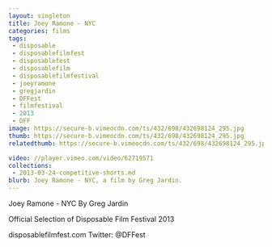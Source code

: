 ```yaml
---
layout: singleton
title: Joey Ramone - NYC
categories: films
tags:
 - disposable
 - disposablefilmfest
 - disposablefest
 - disposablefilm
 - disposablefilmfestival
 - joeyramone
 - gregjardin
 - DFFest
 - filmfestival
 - 2013
 - DFF
image: https://secure-b.vimeocdn.com/ts/432/698/432698124_295.jpg
thumb: https://secure-b.vimeocdn.com/ts/432/698/432698124_295.jpg
relatedthumb: https://secure-b.vimeocdn.com/ts/432/698/432698124_295.jpg

video: //player.vimeo.com/video/62719571
collections:
 - 2013-03-24-competitive-shorts.md
blurb: Joey Ramone - NYC, a film by Greg Jardin.
---
```


Joey Ramone - NYC
By Greg Jardin

Official Selection of Disposable Film Festival 2013

disposablefilmfest.com
Twitter: @DFFest